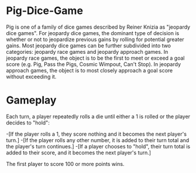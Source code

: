 # Pig-Dice-Game


Pig is one of a family of dice games described by Reiner Knizia as "jeopardy dice games". For jeopardy dice games, the dominant type of decision is whether or not to jeopardize previous gains by rolling for potential greater gains. Most jeopardy dice games can be further subdivided into two categories: jeopardy race games and jeopardy approach games. In jeopardy race games, the object is to be the first to meet or exceed a goal score (e.g. Pig, Pass the Pigs, Cosmic Wimpout, Can't Stop). In jeopardy approach games, the object is to most closely approach a goal score without exceeding it.

# Gameplay

Each turn, a player repeatedly rolls a die until either a 1 is rolled or the player decides to "hold":

-[If the player rolls a 1, they score nothing and it becomes the next player's turn.]
-[If the player rolls any other number, it is added to their turn total and the player's turn continues.]
-[If a player chooses to "hold", their turn total is added to their score, and it becomes the next player's turn.]

The first player to score 100 or more points wins.
